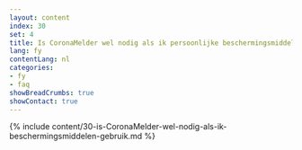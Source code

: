 ```yaml
---
layout: content
index: 30
set: 4
title: Is CoronaMelder wel nodig als ik persoonlijke beschermingsmiddelen gebruik?  
lang: fy
contentLang: nl
categories:
- fy
- faq
showBreadCrumbs: true
showContact: true
---
```

{% include content/30-is-CoronaMelder-wel-nodig-als-ik-beschermingsmiddelen-gebruik.md %}

